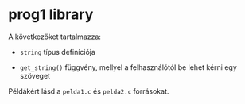 prog1 library
=============

A következőket tartalmazza:

* `string` típus definíciója

* `get_string()` függvény, mellyel a felhasználótól be lehet kérni egy szöveget

Példákért lásd a `pelda1.c` és `pelda2.c` forrásokat.
